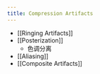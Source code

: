 ```yaml
---
title: Compression Artifacts
---
```

- [[Ringing Artifacts]]
- [[Posterization]]
	- 色调分离
- [[Aliasing]]
- [[Composite Artifacts]]